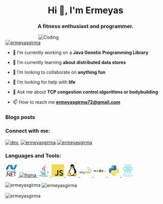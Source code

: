 <h1 align="center">Hi 👋, I'm Ermeyas</h1>
<h3 align="center">A fitness enthusiast and programmer.</h3>
<img align="right" alt="Coding" width="400" src="https://cdn.dribbble.com/users/4846149/screenshots/9988146/media/79414b0bd4fd8efc171522c9957446e6.gif">

<p align="left"> <a href="https://github.com/ryo-ma/github-profile-trophy"><img src="https://github-profile-trophy.vercel.app/?username=ermeyasgirma" alt="ermeyasgirma" /></a> </p>

- 🔭 I’m currently working on a **Java Genetic Programming Library**

- 🌱 I’m currently learning **about distributed data stores**

- 👯 I’m looking to collaborate on **anything fun**

- 🤝 I’m looking for help with **life**

- 💬 Ask me about **TCP congestion control algorithms or bodybuilding**

- 📫 How to reach me **ermeyasgirma72@gmail.com**

### Blogs posts
<!-- BLOG-POST-LIST:START -->
<!-- BLOG-POST-LIST:END -->

<h3 align="left">Connect with me:</h3>
<p align="left">
<a href="https://dev.to/dev." target="blank"><img align="center" src="https://raw.githubusercontent.com/rahuldkjain/github-profile-readme-generator/master/src/images/icons/Social/devto.svg" alt="dev." height="30" width="40" /></a>
<a href="https://fb.com/ermeyasgirma" target="blank"><img align="center" src="https://raw.githubusercontent.com/rahuldkjain/github-profile-readme-generator/master/src/images/icons/Social/facebook.svg" alt="ermeyasgirma" height="30" width="40" /></a>
<a href="https://instagram.com/ermeyasgirma" target="blank"><img align="center" src="https://raw.githubusercontent.com/rahuldkjain/github-profile-readme-generator/master/src/images/icons/Social/instagram.svg" alt="ermeyasgirma" height="30" width="40" /></a>
</p>

<h3 align="left">Languages and Tools:</h3>
<p align="left"> <a href="https://dotnet.microsoft.com/" target="_blank" rel="noreferrer"> <img src="https://raw.githubusercontent.com/devicons/devicon/master/icons/dot-net/dot-net-original-wordmark.svg" alt="dotnet" width="40" height="40"/> </a> <a href="https://www.figma.com/" target="_blank" rel="noreferrer"> <img src="https://www.vectorlogo.zone/logos/figma/figma-icon.svg" alt="figma" width="40" height="40"/> </a> <a href="https://www.java.com" target="_blank" rel="noreferrer"> <img src="https://raw.githubusercontent.com/devicons/devicon/master/icons/java/java-original.svg" alt="java" width="40" height="40"/> </a> <a href="https://developer.mozilla.org/en-US/docs/Web/JavaScript" target="_blank" rel="noreferrer"> <img src="https://raw.githubusercontent.com/devicons/devicon/master/icons/javascript/javascript-original.svg" alt="javascript" width="40" height="40"/> </a> <a href="https://www.linux.org/" target="_blank" rel="noreferrer"> <img src="https://raw.githubusercontent.com/devicons/devicon/master/icons/linux/linux-original.svg" alt="linux" width="40" height="40"/> </a> <a href="https://www.mysql.com/" target="_blank" rel="noreferrer"> <img src="https://raw.githubusercontent.com/devicons/devicon/master/icons/mysql/mysql-original-wordmark.svg" alt="mysql" width="40" height="40"/> </a> <a href="https://nodejs.org" target="_blank" rel="noreferrer"> <img src="https://raw.githubusercontent.com/devicons/devicon/master/icons/nodejs/nodejs-original-wordmark.svg" alt="nodejs" width="40" height="40"/> </a> <a href="https://www.python.org" target="_blank" rel="noreferrer"> <img src="https://raw.githubusercontent.com/devicons/devicon/master/icons/python/python-original.svg" alt="python" width="40" height="40"/> </a> <a href="https://reactjs.org/" target="_blank" rel="noreferrer"> <img src="https://raw.githubusercontent.com/devicons/devicon/master/icons/react/react-original-wordmark.svg" alt="react" width="40" height="40"/> </a> </p>

<p><img align="left" src="https://github-readme-stats.vercel.app/api/top-langs?username=ermeyasgirma&show_icons=true&locale=en&layout=compact" alt="ermeyasgirma" /></p>

<p>&nbsp;<img align="center" src="https://github-readme-stats.vercel.app/api?username=ermeyasgirma&show_icons=true&locale=en" alt="ermeyasgirma" /></p>

<p><img align="center" src="https://github-readme-streak-stats.herokuapp.com/?user=ermeyasgirma&" alt="ermeyasgirma" /></p>


